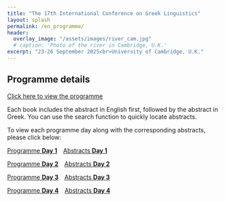 ```yaml
---
title: "The 17th International Conference on Greek Linguistics"
layout: splash
permalink: /en_programme/
header:
  overlay_image: "/assets/images/river_cam.jpg"
  # caption: 'Photo of the river in Cambridge, U.K.' 
excerpt: "23-26 September 2025<br>University of Cambridge, U.K."
---
```


## Programme details

[Click here to view the programme](/downloads/Programme_17_07.pdf)


Each book includes the abstract in English first, followed by the abstract in Greek. You can use the search function to quickly locate abstracts.

To view each programme day along with the corresponding abstracts, please click below:

<div style="display: flex; flex-direction: column; gap: 1em;">

  <div style="display: flex; gap: 1em;">
    <a class="day-button" href="/downloads/Programme_17_07_TUE.pdf">Programme <strong>Day 1</strong></a>
    <a class="day-button" href="/downloads/book_tue_final.pdf">Abstracts <strong>Day 1</strong></a>
  </div>

  <div style="display: flex; gap: 1em;">
    <a class="day-button" href="/downloads/Programme_17_07_WED.pdf">Programme <strong>Day 2</strong></a>
    <a class="day-button" href="/downloads/book_wed_final.pdf">Abstracts <strong>Day 2</strong></a>
  </div>

  <div style="display: flex; gap: 1em;">
    <a class="day-button" href="/downloads/Programme_17_07_THU.pdf">Programme <strong>Day 3</strong></a>
    <a class="day-button" href="/downloads/book_thu_final.pdf">Abstracts <strong>Day 3</strong></a>
  </div>

  <div style="display: flex; gap: 1em;">
    <a class="day-button" href="/downloads/Programme_17_07_FRI.pdf">Programme <strong>Day 4</strong></a>
    <a class="day-button" href="/downloads/book_fri_final.pdf">Abstracts <strong>Day 4</strong></a>
  </div>

</div>



